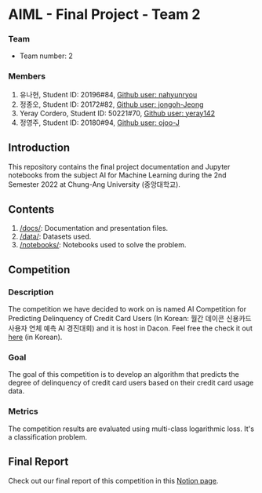 # AIML - Final Project - Team 2

### Team
* Team number: 2

### Members
1. 유나현, Student ID: 20196#84, [Github user: nahyunryou](https://github.com/nahyunryou)
2. 정종오, Student ID: 20172#82, [Github user: jongoh-Jeong](https://github.com/jongoh-Jeong)
3. Yeray Cordero, Student ID: 50221#70, [Github user: yeray142](https://github.com/yeray142)
4. 정영주, Student ID: 20180#94, [Github user: ojoo-J](https://github.com/ojoo-J)


## Introduction
This repository contains the final project documentation and Jupyter notebooks from the subject AI for Machine Learning during the 2nd Semester 2022 at Chung-Ang University (중앙대학교).


## Contents
1. [/docs/](https://github.com/yeray142/AIML_project/tree/master/docs): Documentation and presentation files.
2. [/data/](https://github.com/yeray142/AIML_project/tree/master/data): Datasets used.
3. [/notebooks/](https://github.com/yeray142/AIML_project/tree/master/notebooks): Notebooks used to solve the problem.


## Competition

### Description
The competition we have decided to work on is named AI Competition for Predicting Delinquency of Credit Card Users (In Korean: 월간 데이콘 신용카드 사용자 연체 예측 AI 경진대회) and it is host in Dacon. Feel free the check it out [here](https://dacon.io/en/competitions/official/235713/overview/description) (in Korean).

### Goal
The goal of this competition is to develop an algorithm that predicts the degree of delinquency of credit card users based on their credit card usage data.

### Metrics
The competition results are evaluated using multi-class logarithmic loss. It's a classification problem.


## Final Report
Check out our final report of this competition in this [Notion page](https://luxurious-hiss-9d6.notion.site/Machine-Learning-for-AI-cc44116209b64295bad059bc29c6612c).